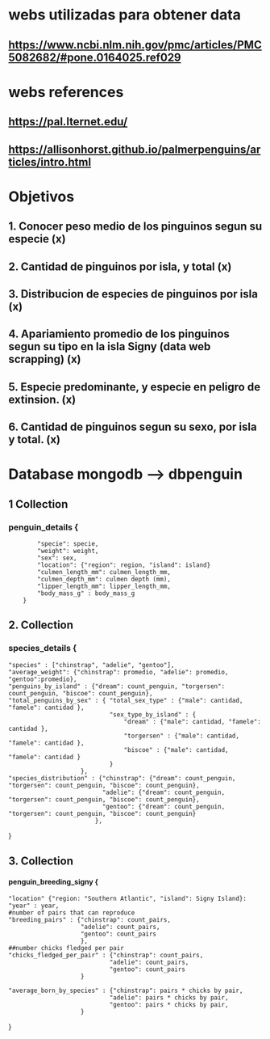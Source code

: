 # webs utilizadas para obtener data 
## https://www.ncbi.nlm.nih.gov/pmc/articles/PMC5082682/#pone.0164025.ref029


# webs references 
## https://pal.lternet.edu/
## https://allisonhorst.github.io/palmerpenguins/articles/intro.html


# Objetivos 

## 1. Conocer peso medio de los pinguinos segun su especie (x)

## 2. Cantidad de pinguinos por isla, y total (x) 

## 3. Distribucion de especies de pinguinos por isla (x)  

## 4. Apariamiento promedio de los pinguinos segun su tipo en la isla Signy (data web scrapping) (x) 

## 5. Especie predominante, y especie en peligro de extinsion. (x) 

## 6. Cantidad de pinguinos segun su sexo, por isla y total. (x) 


# Database mongodb --> dbpenguin

## 1 Collection 
### penguin_details {
            "specie": specie,
            "weight": weight,
            "sex": sex, 
            "location": {"region": region, "island": island}
            "culmen_length_mm": culmen_length_mm, 
            "culmen_depth_mm": culmen depth (mm),
            "lipper_length_mm": lipper_length_mm, 
            "body_mass_g" : body_mass_g
        }

## 2. Collection
### species_details {

    "species" : ["chinstrap", "adelie", "gentoo"], 
    "average_weight": {"chinstrap": promedio, "adelie": promedio, "gentoo":promedio},
    "penguins_by_island" : {"dream": count_penguin, "torgersen": count_penguin, "biscoe": count_penguin},
    "total_penguins_by_sex" : { "total_sex_type" : {"male": cantidad, "famele": cantidad }, 
                                "sex_type_by_island" : {
                                    "dream" : {"male": cantidad, "famele": cantidad }, 
                                    "torgersen" : {"male": cantidad, "famele": cantidad }, 
                                    "biscoe" : {"male": cantidad, "famele": cantidad } 
                                }
                        },
    "species_distribution" : {"chinstrap": {"dream": count_penguin, "torgersen": count_penguin, "biscoe": count_penguin},
                              "adelie": {"dream": count_penguin, "torgersen": count_penguin, "biscoe": count_penguin},
                              "gentoo": {"dream": count_penguin, "torgersen": count_penguin, "biscoe": count_penguin}
                            },

}

## 3. Collection 
#### penguin_breeding_signy {
    
    "location" {"region: "Southern Atlantic", "island": Signy Island}: 
    "year" : year, 
    #number of pairs that can reproduce
    "breeding_pairs" : {"chinstrap": count_pairs, 
                        "adelie": count_pairs,
                        "gentoo": count_pairs
                        },
    ##number chicks fledged per pair                
    "chicks_fledged_per_pair" : {"chinstrap": count_pairs,
                                "adelie": count_pairs,
                                "gentoo": count_pairs
                        }

    "average_born_by_species" : {"chinstrap": pairs * chicks by pair,
                                "adelie": pairs * chicks by pair,
                                "gentoo": pairs * chicks by pair,
                        }
}

                
                
                
        